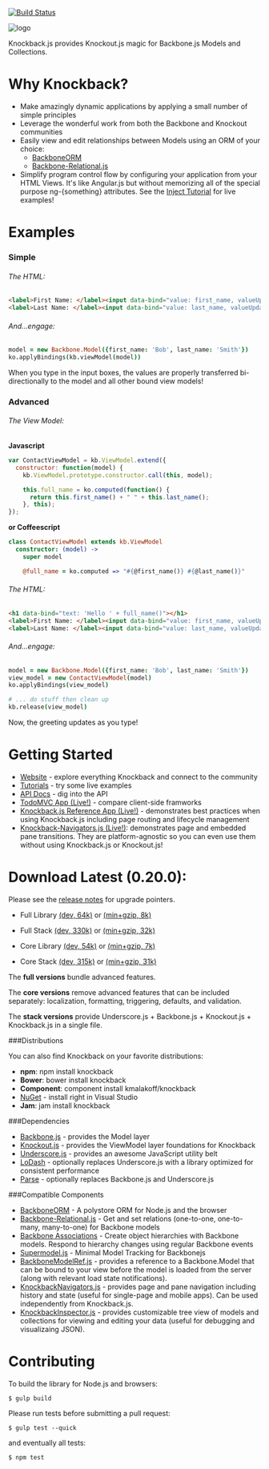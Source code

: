 [![Build Status](https://secure.travis-ci.org/kmalakoff/knockback.png)](http://travis-ci.org/kmalakoff/knockback#master)

![logo](https://github.com/kmalakoff/knockback/raw/master/media/logo.png)

Knockback.js provides Knockout.js magic for Backbone.js Models and Collections.

# Why Knockback?

* Make amazingly dynamic applications by applying a small number of simple principles
* Leverage the wonderful work from both the Backbone and Knockout communities
* Easily view and edit relationships between Models using an ORM of your choice:
  * [BackboneORM](http://vidigami.github.io/backbone-orm/)
  * [Backbone-Relational.js](http://backbonerelational.org/)
* Simplify program control flow by configuring your application from your HTML Views. It's like Angular.js but without memorizing all of the special purpose ng-{something} attributes. See the [Inject Tutorial](http://kmalakoff.github.com/knockback/tutorial_inject.html) for live examples!

# Examples

### Simple

###### The HTML:

```html
<label>First Name: </label><input data-bind="value: first_name, valueUpdate: 'keyup'" />
<label>Last Name: </label><input data-bind="value: last_name, valueUpdate: 'keyup'" />
```

###### And...engage:

```coffeescript
model = new Backbone.Model({first_name: 'Bob', last_name: 'Smith'})
ko.applyBindings(kb.viewModel(model))
```

When you type in the input boxes, the values are properly transferred bi-directionally to the model and all other bound view models!


### Advanced

###### The View Model:

**Javascript**

```javascript
var ContactViewModel = kb.ViewModel.extend({
  constructor: function(model) {
    kb.ViewModel.prototype.constructor.call(this, model);

    this.full_name = ko.computed(function() {
      return this.first_name() + " " + this.last_name();
    }, this);
});

```

**or Coffeescript**

```coffeescript
class ContactViewModel extends kb.ViewModel
  constructor: (model) ->
    super model

    @full_name = ko.computed => "#{@first_name()} #{@last_name()}"
```

###### The HTML:

```html
<h1 data-bind="text: 'Hello ' + full_name()"></h1>
<label>First Name: </label><input data-bind="value: first_name, valueUpdate: 'keyup'" />
<label>Last Name: </label><input data-bind="value: last_name, valueUpdate: 'keyup'" />
```

###### And...engage:

```coffeescript
model = new Backbone.Model({first_name: 'Bob', last_name: 'Smith'})
view_model = new ContactViewModel(model)
ko.applyBindings(view_model)

# ... do stuff then clean up
kb.release(view_model)
```

Now, the greeting updates as you type!


# Getting Started

* [Website](http://kmalakoff.github.com/knockback/) - explore everything Knockback and connect to the community
* [Tutorials](http://kmalakoff.github.io/knockback/tutorials_introduction.html) - try some live examples
* [API Docs](http://kmalakoff.github.com/knockback/doc/index.html) - dig into the API
* [TodoMVC App (Live!)](http://kmalakoff.github.com/knockback-todos-app/) - compare client-side framworks
* [Knockback.js Reference App (Live!)](http://kmalakoff.github.com/knockback-reference-app/) - demonstrates best practices when using Knockback.js including page routing and lifecycle management
* [Knockback-Navigators.js (Live!)](http://kmalakoff.github.com/knockback-navigators): demonstrates page and embedded pane transitions. They are platform-agnostic so you can even use them without using Knockback.js or Knockout.js!

# Download Latest (0.20.0):

Please see the [release notes](https://github.com/kmalakoff/knockback/blob/master/RELEASE_NOTES.md) for upgrade pointers.

* Full Library [(dev, 64k)](https://raw.github.com/kmalakoff/knockback/0.20.0/knockback.js) or [(min+gzip, 8k)](https://raw.github.com/kmalakoff/knockback/0.20.0/knockback.min.js)
* Full Stack [(dev, 330k)](https://raw.github.com/kmalakoff/knockback/0.20.0/knockback-full-stack.js) or [(min+gzip, 32k)](https://raw.github.com/kmalakoff/knockback/0.20.0/knockback-full-stack.min.js)

* Core Library [(dev, 54k)](https://raw.github.com/kmalakoff/knockback/0.20.0/knockback-core.js) or [(min+gzip, 7k)](https://raw.github.com/kmalakoff/knockback/0.20.0/knockback-core.min.js)
* Core Stack [(dev, 315k)](https://raw.github.com/kmalakoff/knockback/0.20.0/knockback-core-stack.js) or [(min+gzip, 31k)](https://raw.github.com/kmalakoff/knockback/0.20.0/knockback-core-stack.min.js)

The **full versions** bundle advanced features.

The **core versions** remove advanced features that can be included separately: localization, formatting, triggering, defaults, and validation.

The **stack versions** provide Underscore.js + Backbone.js + Knockout.js + Knockback.js in a single file.

###Distributions

You can also find Knockback on your favorite distributions:

* **npm**: npm install knockback
* **Bower**: bower install knockback
* **Component**: component install kmalakoff/knockback
* [NuGet](http://nuget.org/packages/Knockback.js) - install right in Visual Studio
* **Jam**: jam install knockback

###Dependencies

* [Backbone.js](http://backbonejs.org/) - provides the Model layer
* [Knockout.js](http://knockoutjs.com/) - provides the ViewModel layer foundations for Knockback
* [Underscore.js](http://underscorejs.org/) - provides an awesome JavaScript utility belt
* [LoDash](http://lodash.com/) - optionally replaces Underscore.js with a library optimized for consistent performance
* [Parse](https://www.parse.com/) - optionally replaces Backbone.js and Underscore.js

###Compatible Components

* [BackboneORM](http://vidigami.github.io/backbone-orm/) - A polystore ORM for Node.js and the browser
* [Backbone-Relational.js](http://backbonerelational.org/) - Get and set relations (one-to-one, one-to-many, many-to-one) for Backbone models
* [Backbone Associations](http://dhruvaray.github.io/backbone-associations/) - Create object hierarchies with Backbone models. Respond to hierarchy changes using regular Backbone events
* [Supermodel.js](http://pathable.github.io/supermodel/) - Minimal Model Tracking for Backbonejs
* [BackboneModelRef.js](https://github.com/kmalakoff/backbone-modelref/) - provides a reference to a Backbone.Model that can be bound to your view before the model is loaded from the server (along with relevant load state notifications).
* [KnockbackNavigators.js](https://github.com/kmalakoff/knockback-navigators/) - provides page and pane navigation including history and state (useful for single-page and mobile apps). Can be used independently from Knockback.js.
* [KnockbackInspector.js](https://github.com/kmalakoff/knockback-inspector/) - provides customizable tree view of models and collections for viewing and editing your data (useful for debugging and visualizaing JSON).


# Contributing

To build the library for Node.js and browsers:

```
$ gulp build
```

Please run tests before submitting a pull request:

```
$ gulp test --quick
```

and eventually all tests:

```
$ npm test
```
